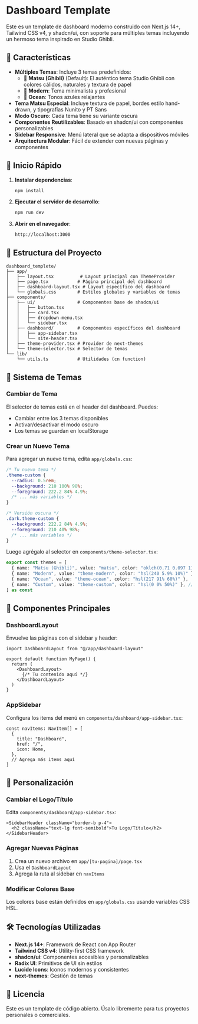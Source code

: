 # Dashboard Template

Este es un template de dashboard moderno construido con Next.js 14+, Tailwind CSS v4, y shadcn/ui, con soporte para múltiples temas incluyendo un hermoso tema inspirado en Studio Ghibli.

## 🎨 Características

- **Múltiples Temas**: Incluye 3 temas predefinidos:
  - 🌿 **Matsu (Ghibli)** (Default): El auténtico tema Studio Ghibli con colores cálidos, naturales y textura de papel
  - 🔷 **Modern**: Tema minimalista y profesional
  - 🌊 **Ocean**: Tonos azules relajantes
- **Tema Matsu Especial**: Incluye textura de papel, bordes estilo hand-drawn, y tipografías Nunito y PT Sans
- **Modo Oscuro**: Cada tema tiene su variante oscura
- **Componentes Reutilizables**: Basado en shadcn/ui con componentes personalizables
- **Sidebar Responsive**: Menú lateral que se adapta a dispositivos móviles
- **Arquitectura Modular**: Fácil de extender con nuevas páginas y componentes

## 🚀 Inicio Rápido

1. **Instalar dependencias**:
   ```bash
   npm install
   ```

2. **Ejecutar el servidor de desarrollo**:
   ```bash
   npm run dev
   ```

3. **Abrir en el navegador**:
   ```
   http://localhost:3000
   ```

## 📁 Estructura del Proyecto

```
dashboard_templete/
├── app/
│   ├── layout.tsx          # Layout principal con ThemeProvider
│   ├── page.tsx           # Página principal del dashboard
│   ├── dashboard-layout.tsx # Layout específico del dashboard
│   └── globals.css        # Estilos globales y variables de temas
├── components/
│   ├── ui/                # Componentes base de shadcn/ui
│   │   ├── button.tsx
│   │   ├── card.tsx
│   │   ├── dropdown-menu.tsx
│   │   └── sidebar.tsx
│   ├── dashboard/         # Componentes específicos del dashboard
│   │   ├── app-sidebar.tsx
│   │   └── site-header.tsx
│   ├── theme-provider.tsx # Provider de next-themes
│   └── theme-selector.tsx # Selector de temas
└── lib/
    └── utils.ts           # Utilidades (cn function)
```

## 🎨 Sistema de Temas

### Cambiar de Tema

El selector de temas está en el header del dashboard. Puedes:
- Cambiar entre los 3 temas disponibles
- Activar/desactivar el modo oscuro
- Los temas se guardan en localStorage

### Crear un Nuevo Tema

Para agregar un nuevo tema, edita `app/globals.css`:

```css
/* Tu nuevo tema */
.theme-custom {
  --radius: 0.5rem;
  --background: 210 100% 98%;
  --foreground: 222.2 84% 4.9%;
  /* ... más variables */
}

/* Versión oscura */
.dark.theme-custom {
  --background: 222.2 84% 4.9%;
  --foreground: 210 40% 98%;
  /* ... más variables */
}
```

Luego agrégalo al selector en `components/theme-selector.tsx`:

```typescript
export const themes = [
  { name: "Matsu (Ghibli)", value: "matsu", color: "oklch(0.71 0.097 111.7)" },
  { name: "Modern", value: "theme-modern", color: "hsl(240 5.9% 10%)" },
  { name: "Ocean", value: "theme-ocean", color: "hsl(217 91% 60%)" },
  { name: "Custom", value: "theme-custom", color: "hsl(0 0% 50%)" }, // Tu nuevo tema
] as const
```

## 🧩 Componentes Principales

### DashboardLayout

Envuelve las páginas con el sidebar y header:

```tsx
import DashboardLayout from "@/app/dashboard-layout"

export default function MyPage() {
  return (
    <DashboardLayout>
      {/* Tu contenido aquí */}
    </DashboardLayout>
  )
}
```

### AppSidebar

Configura los items del menú en `components/dashboard/app-sidebar.tsx`:

```tsx
const navItems: NavItem[] = [
  {
    title: "Dashboard",
    href: "/",
    icon: Home,
  },
  // Agrega más items aquí
]
```

## 📝 Personalización

### Cambiar el Logo/Título

Edita `components/dashboard/app-sidebar.tsx`:

```tsx
<SidebarHeader className="border-b p-4">
  <h2 className="text-lg font-semibold">Tu Logo/Título</h2>
</SidebarHeader>
```

### Agregar Nuevas Páginas

1. Crea un nuevo archivo en `app/[tu-pagina]/page.tsx`
2. Usa el `DashboardLayout`
3. Agrega la ruta al sidebar en `navItems`

### Modificar Colores Base

Los colores base están definidos en `app/globals.css` usando variables CSS HSL.

## 🛠 Tecnologías Utilizadas

- **Next.js 14+**: Framework de React con App Router
- **Tailwind CSS v4**: Utility-first CSS framework
- **shadcn/ui**: Componentes accesibles y personalizables
- **Radix UI**: Primitivos de UI sin estilos
- **Lucide Icons**: Iconos modernos y consistentes
- **next-themes**: Gestión de temas

## 📄 Licencia

Este es un template de código abierto. Úsalo libremente para tus proyectos personales o comerciales.
